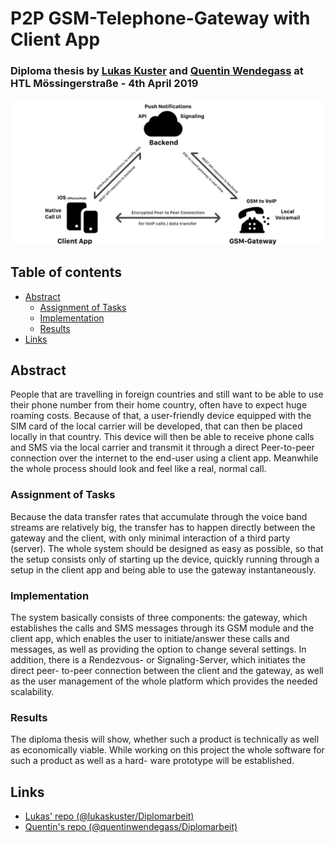 # P2P GSM-Telephone-Gateway with Client App
### Diploma thesis by [Lukas Kuster](https://github.com/lukaskuster) and [Quentin Wendegass](https://github.com/quentinwendegass) at HTL Mössingerstraße - 4th April 2019

![Diagram depicting product structure](Dokumentation/product-structure.png)

## Table of contents
- [Abstract](#abstract)
  * [Assignment of Tasks](#assignment-of-tasks)
  * [Implementation](#implementation)
  * [Results](#results)
- [Links](#links)

## Abstract
People that are travelling in foreign countries and still want to be able to use their phone number from their home country, often have to expect huge roaming costs. Because of that, a user-friendly device equipped with the SIM card of the local carrier will be developed, that can then be placed locally in that country. This device will then be able to receive phone calls and SMS via the local carrier and transmit it through a direct Peer-to-peer connection over the internet to the end-user using a client app. Meanwhile the whole process should look and feel like a real, normal call.

### Assignment of Tasks
Because the data transfer rates that accumulate through the voice band streams are relatively big, the transfer has to happen directly between the gateway and the client, with only minimal interaction of a third party (server). The whole system should be designed as easy as possible, so that the setup consists only of starting up the device, quickly running through a setup in the client app and being able to use the gateway instantaneously.

### Implementation
The system basically consists of three components: the gateway, which establishes the calls and SMS messages through its GSM module and the client app, which enables the user to initiate/answer these calls and messages, as well as providing the option to change several settings. In addition, there is a Rendezvous- or Signaling-Server, which initiates the direct peer- to-peer connection between the client and the gateway, as well as the user management of the whole platform which provides the needed scalability.

### Results
The diploma thesis will show, whether such a product is technically as well as economically viable. While working on this project the whole software for such a product as well as a hard- ware prototype will be established.

## Links
- [Lukas' repo (@lukaskuster/Diplomarbeit)](https://github.com/lukaskuster/Diplomarbeit)
- [Quentin's repo (@quentinwendegass/Diplomarbeit)](https://github.com/quentinwendegass/Diplomarbeit)

